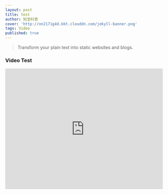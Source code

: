 ```yaml
---
layout: post
title: test
author: 知至科普
cover: 'http://on2171g4d.bkt.clouddn.com/jekyll-banner.png'
tags: Video
published: true
---
```


> Transform your plain text into static websites and blogs.


### Video Test


<iframe frameborder="0" width="100%" height="385" src="https://v.qq.com/iframe/player.html?vid=l05402oxh6j&tiny=0&auto=0" allowfullscreen></iframe>
